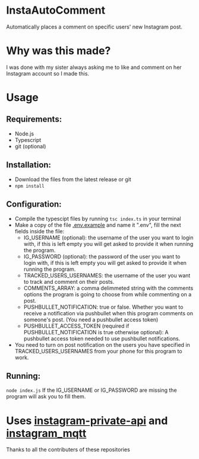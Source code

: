 # InstaAutoComment
Automatically places a comment on specific users' new Instagram post.
# Why was this made?
I was done with my sister always asking me to like and comment on her Instagram account so I made this.
# Usage
## Requirements:
- Node.js
- Typescript
- git (optional)
## Installation:
- Download the files from the latest release or git
- `npm install`
## Configuration:
- Compile the typescipt files by running `tsc index.ts` in your terminal
- Make a copy of the file [.env.example](.env.example) and name it ".env", fill the next fields inside the file:
  - IG_USERNAME (optional): the username of the user you want to login with, if this is left empty you will get asked to provide it when running the program.
  - IG_PASSWORD (optional): the password of the user you want to login with, if this is left empty you will get asked to provide it when running the program.
  - TRACKED_USERS_USERNAMES: the username of the user you want to track and comment on their posts.
  - COMMENTS_ARRAY: a comma delimmeted string with the comments options the program is going to choose from while commenting on a post.
  - PUSHBULLET_NOTIFICATION: true or false. Whether you want to receive a notification via pushbullet when this program comments on someone's post. (You need a pushbullet access token)
  - PUSHBULLET_ACCESS_TOKEN (required if PUSHBULLET_NOTIFICATION is true otherwise optional): A pushbullet access token needed to use pushbullet notifications.
- You need to turn on post notification on the users you have specified in TRACKED_USERS_USERNAMES from your phone for this program to work.
## Running:
`node index.js`
If the IG_USERNAME or IG_PASSWORD are missing the program will ask you to fill them.
# Uses [instagram-private-api](https://github.com/dilame/instagram-private-api) and [instagram_mqtt](https://github.com/Nerixyz/instagram_mqtt)
Thanks to all the contributers of these repositories
